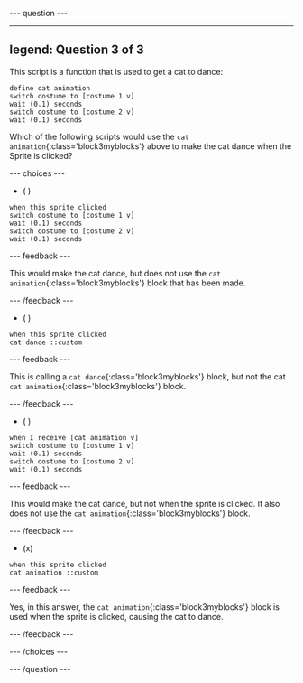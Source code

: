 
--- question ---

---
legend: Question 3 of 3
---

This script is a function that is used to get a cat to dance:

```blocks3
define cat animation
switch costume to [costume 1 v]
wait (0.1) seconds
switch costume to [costume 2 v]
wait (0.1) seconds
```

Which of the following scripts would use the `cat animation`{:class='block3myblocks'} above to make the cat dance when the Sprite is clicked?

--- choices ---

- ( )

```blocks3
when this sprite clicked
switch costume to [costume 1 v]
wait (0.1) seconds
switch costume to [costume 2 v]
wait (0.1) seconds
```

  --- feedback ---

  This would make the cat dance, but does not use the `cat animation`{:class='block3myblocks'} block that has been made.

  --- /feedback ---

- ( )

```blocks3
when this sprite clicked
cat dance ::custom
```

  --- feedback ---

  This is calling a `cat dance`{:class='block3myblocks'} block, but not the cat `cat animation`{:class='block3myblocks'} block.

  --- /feedback ---

- ( )

```blocks3
when I receive [cat animation v]
switch costume to [costume 1 v]
wait (0.1) seconds
switch costume to [costume 2 v]
wait (0.1) seconds
```

  --- feedback ---

  This would make the cat dance, but not when the sprite is clicked. It also does not use the `cat animation`{:class='block3myblocks'} block.

  --- /feedback ---

- (x)

```blocks3
when this sprite clicked
cat animation ::custom
```

  --- feedback ---

Yes, in this answer, the `cat animation`{:class='block3myblocks'} block is used when the sprite is clicked, causing the cat to dance.

  --- /feedback ---

--- /choices ---

--- /question ---
